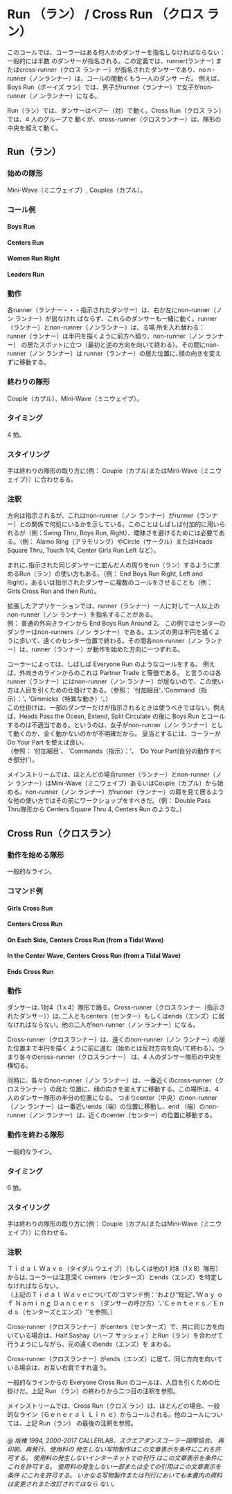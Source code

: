 
# Run （ラン） / Cross Run （クロス ラン）

このコールでは、コーラーはある何人かのダンサーを指名しなければならない： 一般的には半数
のダンサーが指名される。この定義では、runner(ランナー) またはcross-runner（クロス ランナ
ー）が指名されたダンサーであり、noｎ-runner（ノンランナー）は、コールの間動くもう一人のダンサ
ーだ。 例えば、Boys Run（ボーイズ ラン）では、男子がrunner（ランナー）で女子がnon-runner（ノ
ンランナー）になる。

Run（ラン）では、ダンサーはペアー（対）で動く。Cross Run（クロス ラン）では、4 人のグループで
動くが、cross-runner（クロスランナー）は、隊形の中央を超えて動く。

## Run（ラン）

### 始めの隊形

Mini-Wave（ミニウェイブ）, Couples（カプル）。

### コール例

#### Boys Run
#### Centers Run
#### Women Run Right
#### Leaders Run

### 動作

各runner（ランナー・・・指示されたダンサー）は、右か左にnon-runner（ノン ランナー）が居なけれ
ばならず、これらのダンサーも一緒に動く。runner（ランナー）とnon-runner（ノンランナー）は、る場
所を入れ替わる： runner（ランナー）は半円を描くように前方へ廻り、non-runner（ノン ランナー）
の居たスポットに立つ（最初と逆の方向を向いて終わる）。その間にnon-runner（ノン ランナー）は
runner（ランナー）の居た位置に､顔の向きを変えずに移動する。

### 終わりの隊形

Couple（カプル）、Mini-Wave（ミニウェイブ）。

### タイミング

4 拍。

### スタイリング

手は終わりの隊形の取り方に(例： Couple（カプル)またはMini-Wave（ミニウェイブ））に合わせるる。

### 注釈

方向は指示されるが、これはnon-runner（ノン ランナー）がrunner（ランナー）との関係で何処にいるかを示している。このことはしばしば付加的に用いられるが（例：Swing Thru, Boys Run, Right）、曖昧さを避けるためには必要である。（例： Alamo Ring（アラモリング）やCircle（サークル）またはHeads Square Thru, Touch 1/4, Center Girls Run Left など）。

まれに､指示された同じダンサーに並んだ人の周りをrun（ラン）するように求めるRun（ラン）の使い方もある。（例： End Boys Run Right, Left and Right）。あるいは指示されたダンサーに複数のコールをさせることも（例： Girls Cross Run and then Run）。

拡張したアプリケーションでは、runner（ランナー）一人に対して一人以上のnon-runner（ノン ランナー）を指名することがある。  
例： 普通の外向きラインから End Boys Run Around 2。 この例ではセンターのダンサーはnon-runners（ノン ランナー）である。エンズの男は半円を描くように歩いて、遠くのセンター位置で終わる。その間各non-runner（ノン ランナー）は、runner（ランナー）が動作を始めた方向に一つずれる。

コーラーによっては、しばしば Everyone Run のようなコールをする。 例えば、外向きのラインからのこれは Partner Trade と等価である。 と言うのは各runner（ランナー）にはnon-runner（ノン ランナー）が居ないので、この使い方は人目を引くための仕掛けである。（参照： ‘付加細目'、’Command（指示）：‘､ ’Gimmicks（特異な動き）‘。）  
この仕掛けは、一部のダンサーだけが指示されるときは使うべきではない。例えば、Heads Pass the Ocean, Extend, Split Circulate の後に Boys Run とコールするのは不適当である。というのは、女子がnon-runner（ノン ランナー）として動くのか、全く動かないのかが不明確だから。 妥当とするには、コーラーが Do Your Part を使えば良い。  
（参照： ‘付加細目‘、 ’Commands（指示）：‘、 ‘Do Your Part(自分の動作すべき部分)’）。

メインストリームでは、ほとんどの場合runner（ランナー）とnon-runner（ノン ランナー）はMini-Wave（ミニウェイブ）あるいはCouple（カプル）から始める。non-runner（ノン ランナー）がrunner（ランナー）の肩を見て居るような他の使い方ではその前にワークショップをすべきだ。（例： Double Pass Thru隊形から Centers Square Thru 4, Centers Run のような。）

## Cross Run（クロスラン）

### 動作を始める隊形

一般的なライン。

### コマンド例

#### Girls Cross Run
#### Centers Cross Run
#### On Each Side, Centers Cross Run (from a Tidal Wave)
#### In the Center Wave, Centers Cross Run (from a Tidal Wave)
#### Ends Cross Run

### 動作

ダンサーは､1対4（1ｘ4）隊形で踊る。Cross-runner（クロスランナー（指示されたダンサー））は､二人ともcenters（センター）もしくはends（エンズ）に居なければならない。他の二人がnon-runner（ノン ランナー）になる。

Cross-runner（クロスランナー）は、遠くのnon-runner（ノン ランナー）の居た位置まで半円を描く
ように前に進む（始めとは反対方向を向いて終わる）。つまり各々のcross-runner（クロスランナー）
は、4 人のダンサー隊形の中央を横切る。

同時に、各々のnon-runner（ノン ランナー）は、一番近くのcross-runner（クロスランナー）の居た
位置に、顔の向きを変えずに移動する。この場所は、4 人のダンサー隊形の半分の位置になる。
つまりcenter（中央）のnon-runner（ノン ランナー）は一番近いends（端）の位置に移動し、end
（端）のnon-runner（ノン ランナー）は、近くのcenter（センター）の位置に移動する。

### 動作を終わる隊形
 一般的なライン。

### タイミング

6 拍。

### スタイリング

手は終わりの隊形の取り方に(例： Couple（カプル)またはMini-Wave（ミニウェイブ））に合わせる。

### 注釈

Ｔｉｄａｌ Ｗａｖｅ（タイダル ウエイブ）（もしくは他の1 対8（1ｘ8）隊形）からは､コーラーは注意深く
centers（センターズ）とends（エンズ）を特定しなければならない。  
（上記のＴｉｄａｌ Ｗａｖｅについての‘コマンド例：’および‘‘総記’、’Ｗａｙ ｏｆ Ｎａｍｉｎｇ Ｄａｎｃｅｒｓ
（ダンサーの呼び方）‘、’Ｃｅｎｔｅｒｓ／Ｅｎｄｓ（センターズとエンズ）‘’を参照。）

Cross-runner（クロスランナー）がcenters（センターズ）で、共に同じ方を向いている場合は、Half
Sashay（ハーフ サッシェィ）とRun（ラン）を合わせて行うようにしながら、元の遠くのends（エンズ）を
まわる。

Cross-runner（クロスランナー）がends（エンズ）に居て、同じ方向を向いている場合は、お互い右肩ですれ違う。

一般的なラインからの Everyone Cross Run のコールは、人目を引くための仕掛けだ。上記 Run
（ラン）の終わりから二つ目の注釈を参照。

メインストリームでは、Cross Run（クロス ラン）は、ほとんどの場合、一般的なライン（Ｇｅｎｅｒａｌ Ｌｉｎ
ｅ）からコールされる。他のコールについては、上記 Run（ラン） の最後の注釈を参照。

###### @ 版権 1994, 2000-2017 CALLERLAB、スクエアダンスコーラー国際協会。 再印刷、再発行、使用料の 発生しない写物製作はこの文章表示を条件にこれを許可する。 使用料の発生しないインターネットでの刊行 はこの文章表示を条件にこれを許可する。 使用料の発生しない一部または全ての引用はこの文章表示を条件 にこれを許可する。 いかなる写物製作または刊行においても本書内の資料は変更されまた改訂されてはなら ない。



